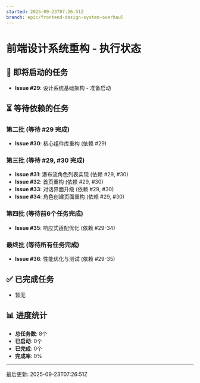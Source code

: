 ```yaml
---
started: 2025-09-23T07:26:51Z
branch: epic/frontend-design-system-overhaul
---
```


# 前端设计系统重构 - 执行状态

## 🚀 即将启动的任务
- **Issue #29**: 设计系统基础架构 - 准备启动

## ⏳ 等待依赖的任务

### 第二批 (等待 #29 完成)
- **Issue #30**: 核心组件库重构 (依赖 #29)

### 第三批 (等待 #29, #30 完成)
- **Issue #31**: 瀑布流角色列表实现 (依赖 #29, #30)
- **Issue #32**: 首页重构 (依赖 #29, #30)
- **Issue #33**: 对话界面升级 (依赖 #29, #30)
- **Issue #34**: 角色创建页面重构 (依赖 #29, #30)

### 第四批 (等待前6个任务完成)
- **Issue #35**: 响应式适配优化 (依赖 #29-34)

### 最终批 (等待所有任务完成)
- **Issue #36**: 性能优化与测试 (依赖 #29-35)

## ✅ 已完成任务
- 暂无

## 📊 进度统计
- **总任务数**: 8个
- **已启动**: 0个
- **已完成**: 0个
- **完成率**: 0%

---
最后更新: 2025-09-23T07:26:51Z